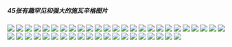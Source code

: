 ##### 45张有趣罕见和强大的施瓦辛格图片

![](https://github.com/xupea/fitness-life-style/blob/master/articles/45funnyrarepowerful/arnold-19.jpg?raw=true) 
![](https://github.com/xupea/fitness-life-style/blob/master/articles/45funnyrarepowerful/arnold-schwarzenegger-10.jpg?raw=true) 
![](https://github.com/xupea/fitness-life-style/blob/master/articles/45funnyrarepowerful/arnold-schwarzenegger-11.jpg?raw=true) 
![](https://github.com/xupea/fitness-life-style/blob/master/articles/45funnyrarepowerful/arnold-schwarzenegger-12.jpg?raw=true) 
![](https://github.com/xupea/fitness-life-style/blob/master/articles/45funnyrarepowerful/arnold-schwarzenegger-13.jpg?raw=true) 
![](https://github.com/xupea/fitness-life-style/blob/master/articles/45funnyrarepowerful/arnold-schwarzenegger-14.jpg?raw=true) 
![](https://github.com/xupea/fitness-life-style/blob/master/articles/45funnyrarepowerful/arnold-schwarzenegger-15.jpg?raw=true) 
![](https://github.com/xupea/fitness-life-style/blob/master/articles/45funnyrarepowerful/arnold-schwarzenegger-16.jpg?raw=true) 
![](https://github.com/xupea/fitness-life-style/blob/master/articles/45funnyrarepowerful/arnold-schwarzenegger-17.jpg?raw=true) 
![](https://github.com/xupea/fitness-life-style/blob/master/articles/45funnyrarepowerful/arnold-schwarzenegger-18.jpg?raw=true) 
![](https://github.com/xupea/fitness-life-style/blob/master/articles/45funnyrarepowerful/arnold-schwarzenegger-19.jpg?raw=true) 
![](https://github.com/xupea/fitness-life-style/blob/master/articles/45funnyrarepowerful/arnold-schwarzenegger-1_0.jpg?raw=true) 
![](https://github.com/xupea/fitness-life-style/blob/master/articles/45funnyrarepowerful/arnold-schwarzenegger-20.jpg?raw=true) 
![](https://github.com/xupea/fitness-life-style/blob/master/articles/45funnyrarepowerful/arnold-schwarzenegger-21.jpg?raw=true) 
![](https://github.com/xupea/fitness-life-style/blob/master/articles/45funnyrarepowerful/arnold-schwarzenegger-22.jpg?raw=true) 
![](https://github.com/xupea/fitness-life-style/blob/master/articles/45funnyrarepowerful/arnold-schwarzenegger-23.jpg?raw=true) 
![](https://github.com/xupea/fitness-life-style/blob/master/articles/45funnyrarepowerful/arnold-schwarzenegger-24.jpg?raw=true) 
![](https://github.com/xupea/fitness-life-style/blob/master/articles/45funnyrarepowerful/arnold-schwarzenegger-25.jpg?raw=true) 
![](https://github.com/xupea/fitness-life-style/blob/master/articles/45funnyrarepowerful/arnold-schwarzenegger-26.jpg?raw=true) 
![](https://github.com/xupea/fitness-life-style/blob/master/articles/45funnyrarepowerful/arnold-schwarzenegger-27.jpg?raw=true) 
![](https://github.com/xupea/fitness-life-style/blob/master/articles/45funnyrarepowerful/arnold-schwarzenegger-28.jpg?raw=true) 
![](https://github.com/xupea/fitness-life-style/blob/master/articles/45funnyrarepowerful/arnold-schwarzenegger-29.jpg?raw=true) 
![](https://github.com/xupea/fitness-life-style/blob/master/articles/45funnyrarepowerful/arnold-schwarzenegger-2_0.jpg?raw=true) 
![](https://github.com/xupea/fitness-life-style/blob/master/articles/45funnyrarepowerful/arnold-schwarzenegger-30.jpg?raw=true) 
![](https://github.com/xupea/fitness-life-style/blob/master/articles/45funnyrarepowerful/arnold-schwarzenegger-31.jpg?raw=true) 
![](https://github.com/xupea/fitness-life-style/blob/master/articles/45funnyrarepowerful/arnold-schwarzenegger-32.jpg?raw=true) 
![](https://github.com/xupea/fitness-life-style/blob/master/articles/45funnyrarepowerful/arnold-schwarzenegger-33.jpg?raw=true) 
![](https://github.com/xupea/fitness-life-style/blob/master/articles/45funnyrarepowerful/arnold-schwarzenegger-34.jpg?raw=true) 
![](https://github.com/xupea/fitness-life-style/blob/master/articles/45funnyrarepowerful/arnold-schwarzenegger-35.jpg?raw=true) 
![](https://github.com/xupea/fitness-life-style/blob/master/articles/45funnyrarepowerful/arnold-schwarzenegger-36.jpg?raw=true) 
![](https://github.com/xupea/fitness-life-style/blob/master/articles/45funnyrarepowerful/arnold-schwarzenegger-37.jpg?raw=true) 
![](https://github.com/xupea/fitness-life-style/blob/master/articles/45funnyrarepowerful/arnold-schwarzenegger-38.jpg?raw=true) 
![](https://github.com/xupea/fitness-life-style/blob/master/articles/45funnyrarepowerful/arnold-schwarzenegger-39.jpg?raw=true) 
![](https://github.com/xupea/fitness-life-style/blob/master/articles/45funnyrarepowerful/arnold-schwarzenegger-3_0.jpg?raw=true) 
![](https://github.com/xupea/fitness-life-style/blob/master/articles/45funnyrarepowerful/arnold-schwarzenegger-40.jpg?raw=true) 
![](https://github.com/xupea/fitness-life-style/blob/master/articles/45funnyrarepowerful/arnold-schwarzenegger-41.jpg?raw=true) 
![](https://github.com/xupea/fitness-life-style/blob/master/articles/45funnyrarepowerful/arnold-schwarzenegger-42.jpg?raw=true) 
![](https://github.com/xupea/fitness-life-style/blob/master/articles/45funnyrarepowerful/arnold-schwarzenegger-43.jpg?raw=true) 
![](https://github.com/xupea/fitness-life-style/blob/master/articles/45funnyrarepowerful/arnold-schwarzenegger-4_0.jpg?raw=true) 
![](https://github.com/xupea/fitness-life-style/blob/master/articles/45funnyrarepowerful/arnold-schwarzenegger-5_0.jpg?raw=true) 
![](https://github.com/xupea/fitness-life-style/blob/master/articles/45funnyrarepowerful/arnold-schwarzenegger-6.jpg?raw=true) 
![](https://github.com/xupea/fitness-life-style/blob/master/articles/45funnyrarepowerful/arnold-schwarzenegger-7.jpg?raw=true) 
![](https://github.com/xupea/fitness-life-style/blob/master/articles/45funnyrarepowerful/arnold-schwarzenegger-8.jpg?raw=true) 
![](https://github.com/xupea/fitness-life-style/blob/master/articles/45funnyrarepowerful/arnold-schwarzenegger-9.jpg?raw=true) 
![](https://github.com/xupea/fitness-life-style/blob/master/articles/45funnyrarepowerful/arnold-schwarzenegger_0.jpg?raw=true) 
